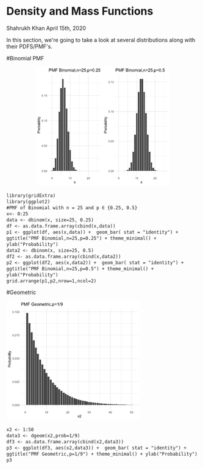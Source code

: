 Density and Mass Functions
================
Shahrukh Khan
April 15th, 2020

In this section, we're going to take a look at several distributions along with their PDFS/PMF's.

#Binomial PMF

<p align="center">
  <img src="https://github.com/shahrukhatik/Statistical-Inference/blob/master/Images/PMFBinomial.png?raw=true" width="350" title="hover text">
 
```{r}
library(gridExtra)
library(ggplot2)
#PMF of Binomial with n = 25 and p ∈ {0.25, 0.5}
x<- 0:25
data <- dbinom(x, size=25, 0.25)
df <- as.data.frame.array(cbind(x,data))
p1 <- ggplot(df, aes(x,data)) +  geom_bar( stat = "identity") + ggtitle("PMF Binomial,n=25,p=0.25") + theme_minimal() + ylab("Probability")
data2 <- dbinom(x, size=25, 0.5)
df2 <- as.data.frame.array(cbind(x,data2))
p2 <- ggplot(df2, aes(x,data2)) +  geom_bar( stat = "identity") + ggtitle("PMF Binomial,n=25,p=0.5") + theme_minimal() + ylab("Probability")
grid.arrange(p1,p2,nrow=1,ncol=2)
```

#Geometric
  
  <img src="https://github.com/shahrukhatik/Statistical-Inference/blob/master/Images/PMFGeometric.png?raw=true" width="350" alt="accessibility text">
</p>

```{r}
x2 <- 1:50
data3 <- dgeom(x2,prob=1/9)
df3 <- as.data.frame.array(cbind(x2,data3))
p3 <- ggplot(df3, aes(x2,data3)) +  geom_bar( stat = "identity") + ggtitle("PMF Geometric,p=1/9") + theme_minimal() + ylab("Probability")
p3
```
